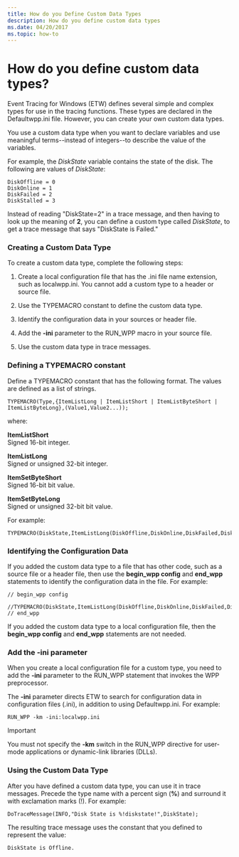 ```yaml
---
title: How do you Define Custom Data Types
description: How do you define custom data types
ms.date: 04/20/2017
ms.topic: how-to
---
```


# How do you define custom data types?


Event Tracing for Windows (ETW) defines several simple and complex types for use in the tracing functions. These types are declared in the Defaultwpp.ini file. However, you can create your own custom data types.

You use a custom data type when you want to declare variables and use meaningful terms--instead of integers--to describe the value of the variables.

For example, the *DiskState* variable contains the state of the disk. The following are values of *DiskState*:

```
DiskOffline = 0
DiskOnline = 1
DiskFailed = 2
DiskStalled = 3
```

Instead of reading "DiskState=2" in a trace message, and then having to look up the meaning of **2**, you can define a custom type called *DiskState*, to get a trace message that says "DiskState is Failed."

### <span id="creating_a_custom_data_type"></span><span id="CREATING_A_CUSTOM_DATA_TYPE"></span>Creating a Custom Data Type

To create a custom data type, complete the following steps:

1.  Create a local configuration file that has the .ini file name extension, such as localwpp.ini. You cannot add a custom type to a header or source file.

2.  Use the TYPEMACRO constant to define the custom data type.

3.  Identify the configuration data in your sources or header file.

4.  Add the **-ini** parameter to the RUN\_WPP macro in your source file.

5.  Use the custom data type in trace messages.

### <span id="defining_a_typemacro_constant"></span><span id="DEFINING_A_TYPEMACRO_CONSTANT"></span>Defining a TYPEMACRO constant

Define a TYPEMACRO constant that has the following format. The values are defined as a list of strings.

```
TYPEMACRO(Type,{ItemListLong | ItemListShort | ItemListByteShort | ItemListByteLong},(Value1,Value2...));
```

where:

<span id="ItemListShort"></span><span id="itemlistshort"></span><span id="ITEMLISTSHORT"></span>**ItemListShort**  
Signed 16-bit integer.

<span id="ItemListLong"></span><span id="itemlistlong"></span><span id="ITEMLISTLONG"></span>**ItemListLong**  
Signed or unsigned 32-bit integer.

<span id="ItemSetByteShort"></span><span id="itemsetbyteshort"></span><span id="ITEMSETBYTESHORT"></span>**ItemSetByteShort**  
Signed 16-bit bit value.

<span id="ItemSetByteLong"></span><span id="itemsetbytelong"></span><span id="ITEMSETBYTELONG"></span>**ItemSetByteLong**  
Signed or unsigned 32-bit bit value.

For example:

```
TYPEMACRO(DiskState,ItemListLong(DiskOffline,DiskOnline,DiskFailed,DiskStalled));
```

### <span id="identifying_the_configuration_data"></span><span id="IDENTIFYING_THE_CONFIGURATION_DATA"></span>Identifying the Configuration Data

If you added the custom data type to a file that has other code, such as a source file or a header file, then use the **begin\_wpp config** and **end\_wpp** statements to identify the configuration data in the file. For example:

```
// begin_wpp config
    //TYPEMACRO(DiskState,ItemListLong(DiskOffline,DiskOnline,DiskFailed,DiskStalled));
// end_wpp
```

If you added the custom data type to a local configuration file, then the **begin\_wpp config** and **end\_wpp** statements are not needed.

### <span id="add_the__ini_parameter"></span><span id="ADD_THE__INI_PARAMETER"></span>Add the -ini parameter

When you create a local configuration file for a custom type, you need to add the **-ini** parameter to the RUN\_WPP statement that invokes the WPP preprocessor.

The **-ini** parameter directs ETW to search for configuration data in configuration files (.ini), in addition to using Defaultwpp.ini. For example:

```
RUN_WPP -km -ini:localwpp.ini
```

> [!IMPORTANT]
> You must not specify the **-km** switch in the RUN\_WPP directive for user-mode applications or dynamic-link libraries (DLLs).

 

### <span id="using_the_custom_data_type"></span><span id="USING_THE_CUSTOM_DATA_TYPE"></span>Using the Custom Data Type

After you have defined a custom data type, you can use it in trace messages. Precede the type name with a percent sign (**%**) and surround it with exclamation marks (!). For example:

```
DoTraceMessage(INFO,"Disk State is %!diskstate!",DiskState); 
```

The resulting trace message uses the constant that you defined to represent the value:

```
DiskState is Offline.
```
